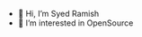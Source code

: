- 👋 Hi, I’m Syed Ramish
- 👀 I’m interested in OpenSource


<!---
syed-rj/syed-rj is a ✨ special ✨ repository because its `README.md` (this file) appears on your GitHub profile.
You can click the Preview link to take a look at your changes.
--->
